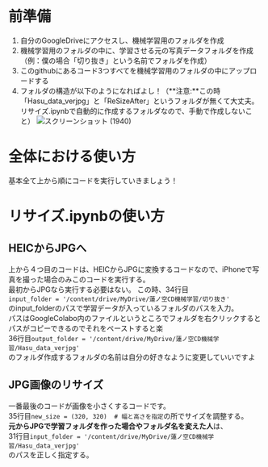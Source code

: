 # 前準備
1. 自分のGoogleDriveにアクセスし、機械学習用のフォルダを作成
2. 機械学習用のフォルダの中に、学習させる元の写真データフォルダを作成（例：僕の場合「切り抜き」という名前でフォルダを作成）
3. このgithubにあるコード3つすべてを機械学習用のフォルダの中にアップロードする
4. フォルダの構造が以下のようになればよし！（**注意:**この時「Hasu_data_verjpg」と「ReSizeAfter」というフォルダが無くて大丈夫。リサイズ.ipynbで自動的に作成するフォルダなので、手動で作成しないこと）
![スクリーンショット (1940)](https://github.com/Go21032/object_detection_golib/assets/88703525/1edcbccd-94e6-4173-abe0-49dceb546ad4)

# 全体における使い方
基本全て上から順にコードを実行していきましょう！

# リサイズ.ipynbの使い方
## HEICからJPGへ
上から４つ目のコードは、HEICからJPGに変換するコードなので、iPhoneで写真を撮った場合のみこのコードを実行する。  
最初からJPGなら実行する必要はない。
この時、34行目  
`input_folder = '/content/drive/MyDrive/蓮ノ空CD機械学習/切り抜き'`  
のinput_folderのパスで学習データが入っているフォルダのパスを入力。  
パスはGoogleColabo内のファイルというところでフォルダを右クリックするとパスがコピーできるのでそれをペーストすると楽  
36行目`output_folder = '/content/drive/MyDrive/蓮ノ空CD機械学習/Hasu_data_verjpg'`  
のフォルダ作成するフォルダの名前は自分の好きなように変更していいですよ

## JPG画像のリサイズ
一番最後のコードが画像を小さくするコードです。  
35行目`new_size = (320, 320)  # 幅と高さを指定`の所でサイズを調整する。  
**元からJPGで学習フォルダを作った場合やフォルダ名を変えた人**は、  
31行目`input_folder = '/content/drive/MyDrive/蓮ノ空CD機械学習/Hasu_data_verjpg'`  
のパスを正しく指定する。
